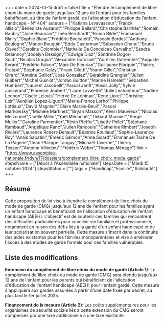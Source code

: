 +++
date = 2024-10-15
draft = false
title = "Étendre le complément de libre choix du mode de garde jusqu’aux 12 ans de l’enfant pour les familles bénéficiant, au titre de l’enfant gardé, de l’allocation d’éducation de l’enfant handicapé - N° 404"
auteurs = ["Katiana Levavasseur","Franck Allisio","Bénédicte Auzanot","Philippe Ballard","Christophe Barthès","Romain Baubry","José Beaurain","Théo Bernhardt","Bruno Bilde","Emmanuel Blairy","Sophie Blanc","Frédéric Boccaletti","Pascale Bordes","Anthony Boulogne","Manon Bouquin","Eddy Casterman","Sébastien Chenu","Bruno Clavet","Caroline Colombier","Nathalie Da Conceicao Carvalho","Sandra Delannoy","Jocelyn Dessigny","Edwige Diaz","Sandrine Dogor-Such","Nicolas Dragon","Alexandre Dufosset","Aurélien Dutremble","Auguste Evrard","Frédéric Falcon","Marc De Fleurian","Guillaume Florquin","Thierry Frappé","Stéphanie Galzy","Frank Giletti","Yoann Gillet","Christian Girard","Antoine Golliot","José Gonzalez","Géraldine Grangier","Julien Guibert","Michel Guiniot","Jordan Guitton","Marine Hamelet","Sébastien Humbert","Laurent Jacobelli","Pascal Jenft","Alexis Jolly","Sylvie Josserand","Florence Joubert","Laure Lavalette","Julie Lechanteux","Nadine Lechon","Gisèle Lelouis","Hervé De Lépinau","René Lioret","Christine Loir","Aurélien Lopez-Liguori","Marie-France Lorho","Philippe Lottiaux","David Magnier","Claire Marais-Beuil","Pascal Markowsky","Michèle Martinez","Bryan Masson","Kévin Mauvieux","Nicolas Meizonnet","Joëlle Mélin","Yaël Ménaché","Thibaut Monnier","Serge Muller","Caroline Parmentier","Kévin Pfeffer","Lisette Pollet","Stéphane Rambaud","Angélique Ranc","Julien Rancoule","Catherine Rimbert","Joseph Rivière","Laurence Robert-Dehault","Béatrice Roullaud","Sophie-Laurence Roy","Anaïs Sabatini","Emeric Salmon","Anne Sicard","Emmanuel Taché De La Pagerie","Jean-Philippe Tanguy","Michaël Taverne","Thierry Tesson","Antoine Villedieu","Frédéric Weber","Thomas Ménagé"]
link = "https://www.assemblee-nationale.fr/dyn/17/dossiers/complement_libre_choix_mode_garde"
stepsName = ["Dépôt à l'Assemblée nationale"]
stepsDate = ["Mardi 15 octobre 2024"]
stepsStatus = [""]
tags = ["Handicap","Famille","Solidarité"]
+++

## Résumé

Cette proposition de loi vise à étendre le complément de libre choix du mode de garde (CMG) jusqu'aux 12 ans de l'enfant pour les familles ayant un enfant handicapé et bénéficiant de l'allocation d'éducation de l'enfant handicapé (AEEH). L'objectif est de soutenir ces familles qui rencontrent des difficultés particulières pour concilier vie familiale et professionnelle, notamment en raison des défis liés à la garde d'un enfant handicapé et de leur scolarisation souvent partielle. Cette mesure s'inscrit dans la continuité des aides existantes pour les familles monoparentales et vise à améliorer l'accès à des modes de garde formels pour ces familles vulnérables.

## Liste des modifications

**Extension du complément de libre choix du mode de garde (Article 1)**: Le complément de libre choix du mode de garde (CMG) sera étendu jusqu'aux 12 ans de l'enfant pour les parents qui bénéficient de l'allocation d'éducation de l'enfant handicapé (AEEH) pour l'enfant gardé. Cette mesure s'appliquera aux gardes assurées à partir d'une date fixée par décret, au plus tard le 1er juillet 2025.

**Financement de la mesure (Article 2)**: Les coûts supplémentaires pour les organismes de sécurité sociale liés à cette extension du CMG seront compensés par une taxe additionnelle à une taxe existante.

